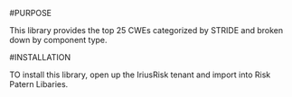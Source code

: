 #PURPOSE

This library provides the top 25 CWEs categorized by STRIDE and broken down by component type. 

#INSTALLATION

TO install this library, open up the IriusRisk tenant and import into Risk Patern Libaries. 
